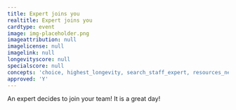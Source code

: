 ```yaml
---
title: Expert joins you
realtitle: Expert joins you
cardtype: event
image: img-placeholder.png
imageattribution: null
imagelicense: null
imagelink: null
longevityscore: null
specialscore: null
concepts: 'choice, highest_longevity, search_staff_expert, resources_needed'
approved: 'Y'
---
```


An expert decides to join your team! It is a great day!
